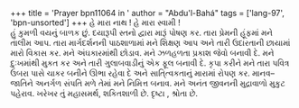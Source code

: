 +++
title = 'Prayer bpn11064 in '
author = "Abdu'l-Bahá"
tags = ['lang-97', 'bpn-unsorted']
+++
હે મારા નાથ ! હે મારા સ્વામી !   
          હું કુમળી વયનું બાળક છું. દયારૂપી સ્તનો દ્વારા મારૂં પોષણ કર. તારા પ્રેમની હૂંફમાં મને તાલીમ આપ. તારા માર્ગદર્શનની પાઠશાળામાં મને શિક્ષણ આપ અને તારી ઉદારતાની છાયામાં મારો વિકાસ કર. મને અંઘકારમાંથી છોડાવ. મને ઝળહળતા પ્રકાશ જેવો બનાવી દે. મને દુઃખમાંથી મુકત કર અને તારી ગુલાબવાડીનું એક ફૂલ બનાવી દે. કૃપા કરીને મને તારા પવિત્ર ઉંબરા પાસે ચાકર બનીને ઊભા રહેવા દે અને સાતિ્ત્વકતાનું મારામાં રોપણ કર. માનવ–જાતિને અનર્ગળ સંપતિ મળે તેમાં મને નિમિત્ત બનાવ. મને અનંત જીવનની મુદ્રાવાળો મુકુટ પહેરાવ. 
ખરેખર તું મહાસમર્થ, શકિતશાળી છે. દૃષ્ટા , શ્રોતા છે.
